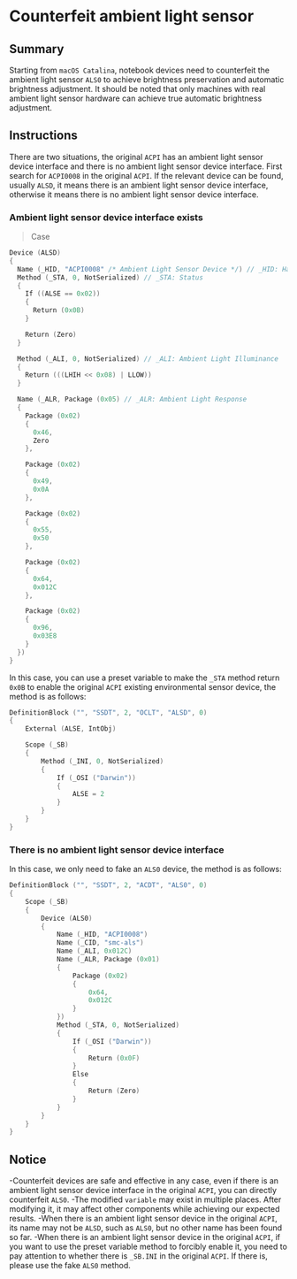 # Counterfeit ambient light sensor

## Summary

Starting from `macOS Catalina`, notebook devices need to counterfeit the ambient light sensor `ALS0` to achieve brightness preservation and automatic brightness adjustment. It should be noted that only machines with real ambient light sensor hardware can achieve true automatic brightness adjustment.

## Instructions

There are two situations, the original `ACPI` has an ambient light sensor device interface and there is no ambient light sensor device interface. First search for `ACPI0008` in the original `ACPI`. If the relevant device can be found, usually `ALSD`, it means there is an ambient light sensor device interface, otherwise it means there is no ambient light sensor device interface.

### Ambient light sensor device interface exists

> Case

```swift
Device (ALSD)
{
  Name (_HID, "ACPI0008" /* Ambient Light Sensor Device */) // _HID: Hardware ID
  Method (_STA, 0, NotSerialized) // _STA: Status
  {
    If ((ALSE == 0x02))
    {
      Return (0x0B)
    }

    Return (Zero)
  }

  Method (_ALI, 0, NotSerialized) // _ALI: Ambient Light Illuminance
  {
    Return (((LHIH << 0x08) | LLOW))
  }

  Name (_ALR, Package (0x05) // _ALR: Ambient Light Response
  {
    Package (0x02)
    {
      0x46,
      Zero
    },

    Package (0x02)
    {
      0x49,
      0x0A
    },

    Package (0x02)
    {
      0x55,
      0x50
    },

    Package (0x02)
    {
      0x64,
      0x012C
    },

    Package (0x02)
    {
      0x96,
      0x03E8
    }
  })
}
```

In this case, you can use a preset variable to make the `_STA` method return `0x0B` to enable the original `ACPI` existing environmental sensor device, the method is as follows:

```swift
DefinitionBlock ("", "SSDT", 2, "OCLT", "ALSD", 0)
{
    External (ALSE, IntObj)

    Scope (_SB)
    {
        Method (_INI, 0, NotSerialized)
        {
            If (_OSI ("Darwin"))
            {
                ALSE = 2
            }
        }
    }
}
```

### There is no ambient light sensor device interface

In this case, we only need to fake an `ALS0` device, the method is as follows:

```swift
DefinitionBlock ("", "SSDT", 2, "ACDT", "ALS0", 0)
{
    Scope (_SB)
    {
        Device (ALS0)
        {
            Name (_HID, "ACPI0008")
            Name (_CID, "smc-als")
            Name (_ALI, 0x012C)
            Name (_ALR, Package (0x01)
            {
                Package (0x02)
                {
                    0x64,
                    0x012C
                }
            })
            Method (_STA, 0, NotSerialized)
            {
                If (_OSI ("Darwin"))
                {
                    Return (0x0F)
                }
                Else
                {
                    Return (Zero)
                }
            }
        }
    }
}
```

## Notice

-Counterfeit devices are safe and effective in any case, even if there is an ambient light sensor device interface in the original `ACPI`, you can directly counterfeit `ALS0`.
-The modified `variable` may exist in multiple places. After modifying it, it may affect other components while achieving our expected results.
-When there is an ambient light sensor device in the original `ACPI`, its name may not be `ALSD`, such as `ALS0`, but no other name has been found so far.
-When there is an ambient light sensor device in the original `ACPI`, if you want to use the preset variable method to forcibly enable it, you need to pay attention to whether there is `_SB.INI` in the original `ACPI`. If there is, please use the fake `ALS0` method.